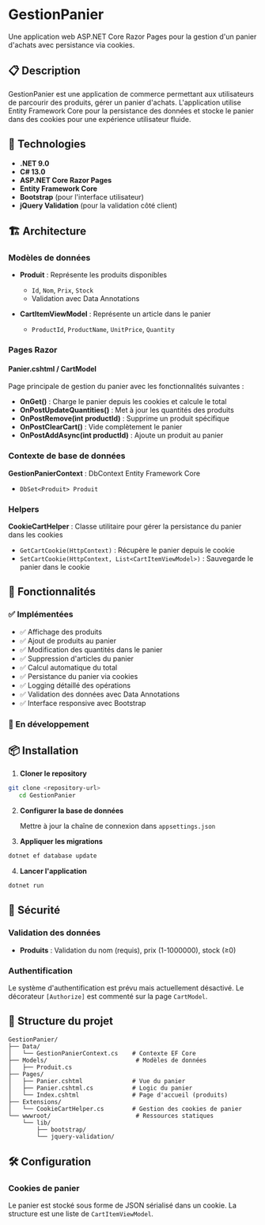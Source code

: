 # GestionPanier

Une application web ASP.NET Core Razor Pages pour la gestion d'un panier d'achats avec persistance via cookies.

## 📋 Description

GestionPanier est une application de commerce permettant aux utilisateurs de parcourir des produits, gérer un panier d'achats. L'application utilise Entity Framework Core pour la persistance des données et stocke le panier dans des cookies pour une expérience utilisateur fluide.

## 🚀 Technologies

- **.NET 9.0**
- **C# 13.0**
- **ASP.NET Core Razor Pages**
- **Entity Framework Core**
- **Bootstrap** (pour l'interface utilisateur)
- **jQuery Validation** (pour la validation côté client)

## 🏗️ Architecture

### Modèles de données

- **Produit** : Représente les produits disponibles
  - `Id`, `Nom`, `Prix`, `Stock`
  - Validation avec Data Annotations
  
- **CartItemViewModel** : Représente un article dans le panier
  - `ProductId`, `ProductName`, `UnitPrice`, `Quantity`

### Pages Razor

#### Panier.cshtml / CartModel
Page principale de gestion du panier avec les fonctionnalités suivantes :

- **OnGet()** : Charge le panier depuis les cookies et calcule le total
- **OnPostUpdateQuantities()** : Met à jour les quantités des produits
- **OnPostRemove(int productId)** : Supprime un produit spécifique
- **OnPostClearCart()** : Vide complètement le panier
- **OnPostAddAsync(int productId)** : Ajoute un produit au panier

### Contexte de base de données

**GestionPanierContext** : DbContext Entity Framework Core
- `DbSet<Produit> Produit`

### Helpers

**CookieCartHelper** : Classe utilitaire pour gérer la persistance du panier dans les cookies
- `GetCartCookie(HttpContext)` : Récupère le panier depuis le cookie
- `SetCartCookie(HttpContext, List<CartItemViewModel>)` : Sauvegarde le panier dans le cookie

## 🔧 Fonctionnalités

### ✅ Implémentées

- ✅ Affichage des produits
- ✅ Ajout de produits au panier
- ✅ Modification des quantités dans le panier
- ✅ Suppression d'articles du panier
- ✅ Calcul automatique du total
- ✅ Persistance du panier via cookies
- ✅ Logging détaillé des opérations
- ✅ Validation des données avec Data Annotations
- ✅ Interface responsive avec Bootstrap

### 🚧 En développement


## 📦 Installation

1. **Cloner le repository**
```sh
git clone <repository-url>
   cd GestionPanier
```

2. **Configurer la base de données**
   
   Mettre à jour la chaîne de connexion dans `appsettings.json`

3. **Appliquer les migrations**
```sh
dotnet ef database update
```

4. **Lancer l'application**
```sh
dotnet run
```

## 🔐 Sécurité

### Validation des données

- **Produits** : Validation du nom (requis), prix (1-1000000), stock (≥0)
  
### Authentification

Le système d'authentification est prévu mais actuellement désactivé. Le décorateur `[Authorize]` est commenté sur la page `CartModel`.

## 📝 Structure du projet

```
GestionPanier/
├── Data/
│   └── GestionPanierContext.cs    # Contexte EF Core
├── Models/                         # Modèles de données
│   ├── Produit.cs
├── Pages/
│   ├── Panier.cshtml              # Vue du panier
│   ├── Panier.cshtml.cs           # Logic du panier
│   └── Index.cshtml               # Page d'accueil (produits)
├── Extensions/
│   └── CookieCartHelper.cs        # Gestion des cookies de panier
└── wwwroot/                        # Ressources statiques
    └── lib/
        ├── bootstrap/
        └── jquery-validation/
```

## 🛠️ Configuration

### Cookies de panier

Le panier est stocké sous forme de JSON sérialisé dans un cookie. La structure est une liste de `CartItemViewModel`.
